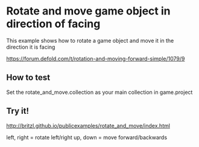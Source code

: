 # Rotate and move game object in direction of facing
This example shows how to rotate a game object and move it in the direction it is facing

https://forum.defold.com/t/rotation-and-moving-forward-simple/1079/9

## How to test
Set the rotate_and_move.collection as your main collection in game.project

## Try it!
http://britzl.github.io/publicexamples/rotate_and_move/index.html

left, right = rotate left/right
up, down = move forward/backwards
